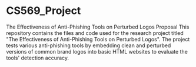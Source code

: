 # CS569_Project
The Effectiveness of Anti-Phishing Tools on Perturbed Logos Proposal
This repository contains the files and code used for the research project titled "The Effectiveness of Anti-Phishing Tools on Perturbed Logos". The project tests various anti-phishing tools by embedding clean and perturbed versions of common brand logos into basic HTML websites to evaluate the tools' detection accuracy.
